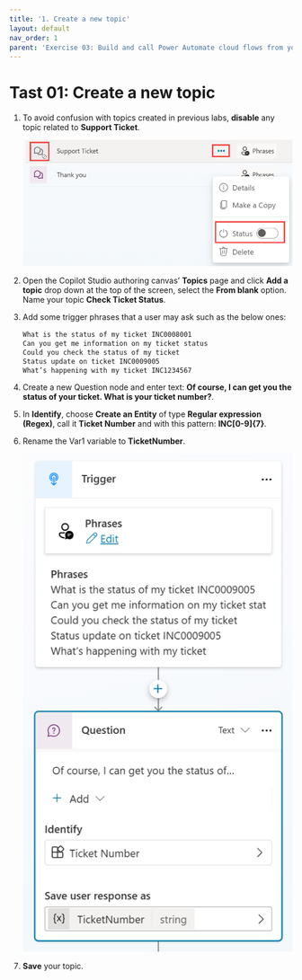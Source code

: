 ```yaml
---
title: '1. Create a new topic'
layout: default
nav_order: 1
parent: 'Exercise 03: Build and call Power Automate cloud flows from your copilot'
---
```


# Tast 01: Create a new topic

1.	To avoid confusion with topics created in previous labs, **disable** any topic related to **Support Ticket**.


 	  ![A screenshot of a computer Description automatically generated](../../media/e3c5c6bbdd0ecafe94732921901803a3.png)


1.	Open the Copilot Studio authoring canvas’ **Topics** page and click **Add a topic** drop down at the top of the screen, select the **From blank** option. Name your topic **Check Ticket Status**.

1.	Add some trigger phrases that a user may ask such as the below ones:

	```
	What is the status of my ticket INC0008001
	Can you get me information on my ticket status
	Could you check the status of my ticket
	Status update on ticket INC0009005
	What’s happening with my ticket INC1234567
	```


1.	Create a new Question node and enter text: **Of course, I can get you the status of your ticket. What is your ticket number?**.

1.	In **Identify**, choose **Create an Entity** of type **Regular expression (Regex)**, call it **Ticket Number** and with this pattern: **INC[0-9]{7}**.

1.	Rename the Var1 variable to **TicketNumber**.


 	  ![A screenshot of a chat Description automatically generated](../../media/770d5557bf33ab0ac0839e683ecad3de.png)


1.	**Save** your topic.

